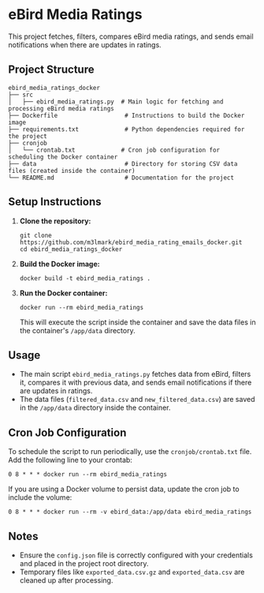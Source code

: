 # eBird Media Ratings

This project fetches, filters, compares eBird media ratings, and sends email notifications when there are updates in ratings.

## Project Structure

```
ebird_media_ratings_docker
├── src
│   ├── ebird_media_ratings.py  # Main logic for fetching and processing eBird media ratings
├── Dockerfile                   # Instructions to build the Docker image
├── requirements.txt             # Python dependencies required for the project
├── cronjob
│   └── crontab.txt             # Cron job configuration for scheduling the Docker container
├── data                         # Directory for storing CSV data files (created inside the container)
└── README.md                    # Documentation for the project
```

## Setup Instructions

1. **Clone the repository:**
   ```
   git clone https://github.com/m3lmark/ebird_media_rating_emails_docker.git
   cd ebird_media_ratings_docker
   ```

2. **Build the Docker image:**
   ```
   docker build -t ebird_media_ratings .
   ```

3. **Run the Docker container:**
   ```
   docker run --rm ebird_media_ratings
   ```

   This will execute the script inside the container and save the data files in the container's `/app/data` directory.

## Usage

- The main script `ebird_media_ratings.py` fetches data from eBird, filters it, compares it with previous data, and sends email notifications if there are updates in ratings.
- The data files (`filtered_data.csv` and `new_filtered_data.csv`) are saved in the `/app/data` directory inside the container.

## Cron Job Configuration

To schedule the script to run periodically, use the `cronjob/crontab.txt` file. Add the following line to your crontab:
```
0 8 * * * docker run --rm ebird_media_ratings
```

If you are using a Docker volume to persist data, update the cron job to include the volume:
```
0 8 * * * docker run --rm -v ebird_data:/app/data ebird_media_ratings
```

## Notes

- Ensure the `config.json` file is correctly configured with your credentials and placed in the project root directory.
- Temporary files like `exported_data.csv.gz` and `exported_data.csv` are cleaned up after processing.
